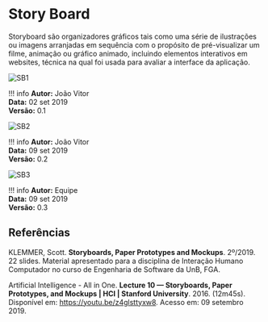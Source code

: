 # Story Board

Storyboard são organizadores gráficos tais como uma série de ilustrações ou imagens arranjadas em sequência com o propósito de pré-visualizar um filme, animação ou gráfico animado, incluindo elementos interativos em websites, técnica na qual foi usada para avaliar a interface da aplicação.

![SB1](https://i.imgur.com/EDGwpSy.jpg)

!!! info
    **Autor:** João Vitor </br>
    **Data:**  02 set 2019 </br>
    **Versão:** 0.1 </br>

![SB2](https://i.imgur.com/X7cTDMe.jpg)

!!! info
    **Autor:** João Vitor </br>
    **Data:**  09 set 2019 </br>
    **Versão:** 0.2 </br>

![SB3](https://imgur.com/cZrJLwe.jpg)

!!! info
    **Autor:** Equipe </br>
    **Data:**  09 set 2019 </br>
    **Versão:** 0.3 </br>

## Referências

KLEMMER, Scott. **Storyboards, Paper Prototypes and Mockups**. 2º/2019. 22 slides. Material apresentado para a disciplina de Interação Humano Computador no curso de Engenharia de Software da UnB, FGA.

Artificial Intelligence - All in One. **Lecture 10 — Storyboards, Paper Prototypes, and Mockups | HCI | Stanford University**. 2016. (12m45s). Disponível em: <https://youtu.be/z4glsttyxw8>. Acesso em: 09 setembro 2019.

